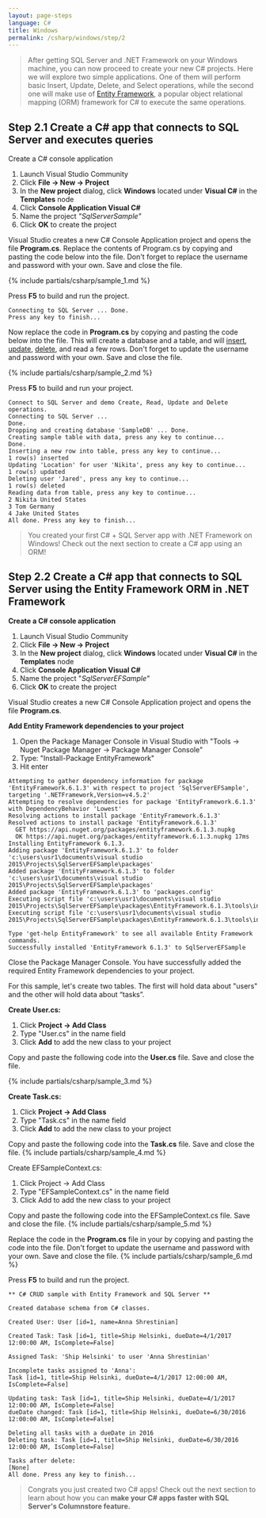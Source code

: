 ```yaml
---
layout: page-steps
language: C#
title: Windows
permalink: /csharp/windows/step/2
---
```


> After getting SQL Server and .NET Framework on your Windows machine, you can now proceed to create your new C# projects. Here we will explore two simple applications. One of them will perform basic Insert, Update, Delete, and Select operations, while the second one will make use of [Entity Framework](https://www.asp.net/entity-framework), a popular object relational mapping (ORM) framework for C# to execute the same operations.

## Step 2.1 Create a C# app that connects to SQL Server and executes queries
Create a C# console application 
1. Launch Visual Studio Community 
1. Click **File -> New -> Project**
1. In the **New project** dialog, click **Windows** located under **Visual C#** in the **Templates** node 
1. Click **Console Application Visual C#** 
1. Name the project _"SqlServerSample"_ 
1. Click **OK** to create the project

Visual Studio creates a new C# Console Application project and opens the file **Program.cs**. Replace the contents of Program.cs by copying and pasting the code below into the file. Don't forget to replace the username and password with your own. Save and close the file.

{% include partials/csharp/sample_1.md %}

Press **F5** to build and run the project.

```results
Connecting to SQL Server ... Done.
Press any key to finish...
```

Now replace the code in **Program.cs** by copying and pasting the code below into the file. This will create a database and a table, and will [insert](https://msdn.microsoft.com/en-us/library/ms174335.aspx), [update](https://msdn.microsoft.com/en-us/library/ms177523.aspx), [delete](https://msdn.microsoft.com/en-us/library/ms189835.aspx), and read a few rows. Don't forget to update the username and password with your own. Save and close the file.

{% include partials/csharp/sample_2.md %}

Press **F5** to build and run your project.

```results
Connect to SQL Server and demo Create, Read, Update and Delete operations.
Connecting to SQL Server ...
Done.
Dropping and creating database 'SampleDB' ... Done.
Creating sample table with data, press any key to continue...
Done.
Inserting a new row into table, press any key to continue...
1 row(s) inserted
Updating 'Location' for user 'Nikita', press any key to continue...
1 row(s) updated
Deleting user 'Jared', press any key to continue...
1 row(s) deleted
Reading data from table, press any key to continue...
2 Nikita United States
3 Tom Germany
4 Jake United States
All done. Press any key to finish...
```

> You created your first C# + SQL Server app with .NET Framework on Windows! Check out the next section to create a C# app using an ORM!

## Step 2.2 Create a C# app that connects to SQL Server using the Entity Framework ORM in .NET Framework

**Create a C# console application**
1. Launch Visual Studio Community 
1. Click **File -> New -> Project** 
1. In the **New project** dialog, click **Windows** located under **Visual C#** in the **Templates** node 
1. Click **Console Application Visual C#** 
1. Name the project "_SqlServerEFSample"_ 
1. Click **OK** to create the project

Visual Studio creates a new C# Console Application project and opens the file **Program.cs**.

**Add Entity Framework dependencies to your project**
1. Open the Package Manager Console in Visual Studio with "Tools -> Nuget Package Manager -> Package Manager Console"
1. Type: "Install-Package EntityFramework" 
1. Hit enter

```results
Attempting to gather dependency information for package 'EntityFramework.6.1.3' with respect to project 'SqlServerEFSample', targeting '.NETFramework,Version=v4.5.2'
Attempting to resolve dependencies for package 'EntityFramework.6.1.3' with DependencyBehavior 'Lowest'
Resolving actions to install package 'EntityFramework.6.1.3'
Resolved actions to install package 'EntityFramework.6.1.3'
  GET https://api.nuget.org/packages/entityframework.6.1.3.nupkg
  OK https://api.nuget.org/packages/entityframework.6.1.3.nupkg 17ms
Installing EntityFramework 6.1.3.
Adding package 'EntityFramework.6.1.3' to folder 'c:\users\usr1\documents\visual studio 2015\Projects\SqlServerEFSample\packages'
Added package 'EntityFramework.6.1.3' to folder 'c:\users\usr1\documents\visual studio 2015\Projects\SqlServerEFSample\packages'
Added package 'EntityFramework.6.1.3' to 'packages.config'
Executing script file 'c:\users\usr1\documents\visual studio 2015\Projects\SqlServerEFSample\packages\EntityFramework.6.1.3\tools\init.ps1'
Executing script file 'c:\users\usr1\documents\visual studio 2015\Projects\SqlServerEFSample\packages\EntityFramework.6.1.3\tools\install.ps1'

Type 'get-help EntityFramework' to see all available Entity Framework commands.
Successfully installed 'EntityFramework 6.1.3' to SqlServerEFSample
```

Close the Package Manager Console. You have successfully added the required Entity Framework dependencies to your project.

For this sample, let's create two tables. The first will hold data about "users" and the other will hold data about “tasks”.

**Create User.cs:**
1. Click **Project -> Add Class**
1. Type "User.cs" in the name field 
1. Click **Add** to add the new class to your project

Copy and paste the following code into the **User.cs** file. Save and close the file.

{% include partials/csharp/sample_3.md %}

**Create Task.cs:** 
1. Click **Project -> Add Class**
2. Type "Task.cs" in the name field 
3. Click **Add** to add the new class to your project

Copy and paste the following code into the **Task.cs** file. Save and close the file.
{% include partials/csharp/sample_4.md %}

Create EFSampleContext.cs: 
1. Click Project -> Add Class 
2. Type "EFSampleContext.cs" in the name field 
3. Click Add to add the new class to your project

Copy and paste the following code into the EFSampleContext.cs file. Save and close the file.
{% include partials/csharp/sample_5.md %}

Replace the code in the **Program.cs** file in your by copying and pasting the code into the file. Don't forget to update the username and password with your own. Save and close the file.
{% include partials/csharp/sample_6.md %}

Press **F5** to build and run the project.

```results
** C# CRUD sample with Entity Framework and SQL Server **

Created database schema from C# classes.

Created User: User [id=1, name=Anna Shrestinian]

Created Task: Task [id=1, title=Ship Helsinki, dueDate=4/1/2017 12:00:00 AM, IsComplete=False]

Assigned Task: 'Ship Helsinki' to user 'Anna Shrestinian'

Incomplete tasks assigned to 'Anna':
Task [id=1, title=Ship Helsinki, dueDate=4/1/2017 12:00:00 AM, IsComplete=False]

Updating task: Task [id=1, title=Ship Helsinki, dueDate=4/1/2017 12:00:00 AM, IsComplete=False]
dueDate changed: Task [id=1, title=Ship Helsinki, dueDate=6/30/2016 12:00:00 AM, IsComplete=False]

Deleting all tasks with a dueDate in 2016
Deleting task: Task [id=1, title=Ship Helsinki, dueDate=6/30/2016 12:00:00 AM, IsComplete=False]

Tasks after delete:
[None]
All done. Press any key to finish...
```

> Congrats you just created two C# apps! Check out the next section to learn about how you can **make your C# apps faster with SQL Server's Columnstore feature.**
